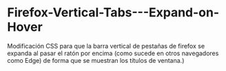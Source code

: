 # Firefox-Vertical-Tabs---Expand-on-Hover
Modificación CSS para que la barra vertical de pestañas de firefox se expanda al pasar el ratón por encima (como sucede en otros navegadores como Edge) de forma que se muestran los títulos de ventana.)
